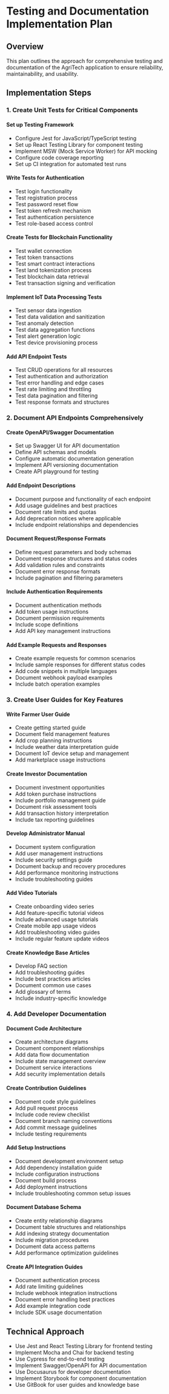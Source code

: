 # Testing and Documentation Implementation Plan

## Overview
This plan outlines the approach for comprehensive testing and documentation of the AgriTech application to ensure reliability, maintainability, and usability.

## Implementation Steps

### 1. Create Unit Tests for Critical Components

#### Set up Testing Framework
- Configure Jest for JavaScript/TypeScript testing
- Set up React Testing Library for component testing
- Implement MSW (Mock Service Worker) for API mocking
- Configure code coverage reporting
- Set up CI integration for automated test runs

#### Write Tests for Authentication
- Test login functionality
- Test registration process
- Test password reset flow
- Test token refresh mechanism
- Test authentication persistence
- Test role-based access control

#### Create Tests for Blockchain Functionality
- Test wallet connection
- Test token transactions
- Test smart contract interactions
- Test land tokenization process
- Test blockchain data retrieval
- Test transaction signing and verification

#### Implement IoT Data Processing Tests
- Test sensor data ingestion
- Test data validation and sanitization
- Test anomaly detection
- Test data aggregation functions
- Test alert generation logic
- Test device provisioning process

#### Add API Endpoint Tests
- Test CRUD operations for all resources
- Test authentication and authorization
- Test error handling and edge cases
- Test rate limiting and throttling
- Test data pagination and filtering
- Test response formats and structures

### 2. Document API Endpoints Comprehensively

#### Create OpenAPI/Swagger Documentation
- Set up Swagger UI for API documentation
- Define API schemas and models
- Configure automatic documentation generation
- Implement API versioning documentation
- Create API playground for testing

#### Add Endpoint Descriptions
- Document purpose and functionality of each endpoint
- Add usage guidelines and best practices
- Document rate limits and quotas
- Add deprecation notices where applicable
- Include endpoint relationships and dependencies

#### Document Request/Response Formats
- Define request parameters and body schemas
- Document response structures and status codes
- Add validation rules and constraints
- Document error response formats
- Include pagination and filtering parameters

#### Include Authentication Requirements
- Document authentication methods
- Add token usage instructions
- Document permission requirements
- Include scope definitions
- Add API key management instructions

#### Add Example Requests and Responses
- Create example requests for common scenarios
- Include sample responses for different status codes
- Add code snippets in multiple languages
- Document webhook payload examples
- Include batch operation examples

### 3. Create User Guides for Key Features

#### Write Farmer User Guide
- Create getting started guide
- Document field management features
- Add crop planning instructions
- Include weather data interpretation guide
- Document IoT device setup and management
- Add marketplace usage instructions

#### Create Investor Documentation
- Document investment opportunities
- Add token purchase instructions
- Include portfolio management guide
- Document risk assessment tools
- Add transaction history interpretation
- Include tax reporting guidelines

#### Develop Administrator Manual
- Document system configuration
- Add user management instructions
- Include security settings guide
- Document backup and recovery procedures
- Add performance monitoring instructions
- Include troubleshooting guides

#### Add Video Tutorials
- Create onboarding video series
- Add feature-specific tutorial videos
- Include advanced usage tutorials
- Create mobile app usage videos
- Add troubleshooting video guides
- Include regular feature update videos

#### Create Knowledge Base Articles
- Develop FAQ section
- Add troubleshooting guides
- Include best practices articles
- Document common use cases
- Add glossary of terms
- Include industry-specific knowledge

### 4. Add Developer Documentation

#### Document Code Architecture
- Create architecture diagrams
- Document component relationships
- Add data flow documentation
- Include state management overview
- Document service interactions
- Add security implementation details

#### Create Contribution Guidelines
- Document code style guidelines
- Add pull request process
- Include code review checklist
- Document branch naming conventions
- Add commit message guidelines
- Include testing requirements

#### Add Setup Instructions
- Document development environment setup
- Add dependency installation guide
- Include configuration instructions
- Document build process
- Add deployment instructions
- Include troubleshooting common setup issues

#### Document Database Schema
- Create entity relationship diagrams
- Document table structures and relationships
- Add indexing strategy documentation
- Include migration procedures
- Document data access patterns
- Add performance optimization guidelines

#### Create API Integration Guides
- Document authentication process
- Add rate limiting guidelines
- Include webhook integration instructions
- Document error handling best practices
- Add example integration code
- Include SDK usage documentation

## Technical Approach
- Use Jest and React Testing Library for frontend testing
- Implement Mocha and Chai for backend testing
- Use Cypress for end-to-end testing
- Implement Swagger/OpenAPI for API documentation
- Use Docusaurus for developer documentation
- Implement Storybook for component documentation
- Use GitBook for user guides and knowledge base